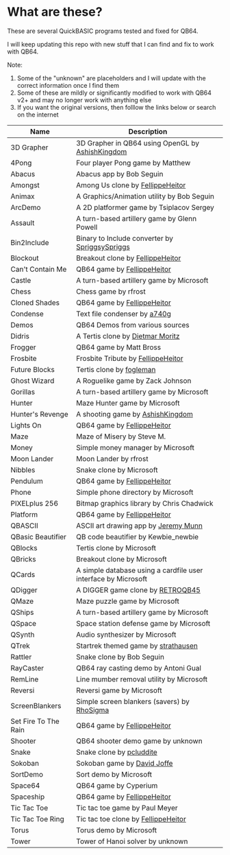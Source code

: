 # What are these?

These are several QuickBASIC programs tested and fixed for QB64.

I will keep updating this repo with new stuff that I can find and fix to work with QB64.

Note:

1. Some of the "unknown" are placeholders and I will update with the correct information once I find them
2. Some of these are mildly or significantly modified to work with QB64 v2+ and may no longer work with anything else
3. If you want the original versions, then folllow the links below or search on the internet

| Name | Description |
|------|-------------|
| 3D Grapher | 3D Grapher in QB64 using OpenGL by [AshishKingdom](https://github.com/AshishKingdom) |
| 4Pong | Four player Pong game by Matthew |
| Abacus | Abacus app by Bob Seguin |
| Amongst | Among Us clone by [FellippeHeitor](https://github.com/FellippeHeitor) |
| Animax |  A Graphics/Animation utility by Bob Seguin |
| ArcDemo | A 2D platformer game by Tsiplacov Sergey |
| Assault | A turn-based artillery game by Glenn Powell |
| Bin2Include | Binary to Include converter by [SpriggsySpriggs](https://github.com/SpriggsySpriggs) |
| Blockout | Breakout clone by [FellippeHeitor](https://github.com/FellippeHeitor) |
| Can't Contain Me | QB64 game by [FellippeHeitor](https://github.com/FellippeHeitor) |
| Castle | A turn-based artillery game by Microsoft |
| Chess | Chess game by rfrost |
| Cloned Shades | QB64 game by [FellippeHeitor](https://github.com/FellippeHeitor) |
| Condense | Text file condenser by [a740g](https://github.com/a740g) |
| Demos | QB64 Demos from various sources |
| Didris | A Tertis clone by [Dietmar Moritz](https://github.com/didi-moritz) |
| Frogger | QB64 game by Matt Bross |
| Frosbite | Frosbite Tribute by [FellippeHeitor](https://github.com/FellippeHeitor) |
| Future Blocks | Tertis clone by [fogleman](https://github.com/fogleman) |
| Ghost Wizard | A Roguelike game by Zack Johnson |
| Gorillas | A turn-based artillery game by Microsoft |
| Hunter | Maze Hunter game by Microsoft |
| Hunter's Revenge | A shooting game by [AshishKingdom](https://github.com/AshishKingdom) |
| Lights On | QB64 game by [FellippeHeitor](https://github.com/FellippeHeitor) |
| Maze | Maze of Misery by Steve M. |
| Money | Simple money manager by Microsoft |
| Moon Lander | Moon Lander by rfrost |
| Nibbles | Snake clone by Microsoft |
| Pendulum | QB64 game by [FellippeHeitor](https://github.com/FellippeHeitor) |
| Phone | Simple phone directory by Microsoft |
| PIXELplus 256 | Bitmap graphics library by Chris Chadwick |
| Platform | QB64 game by [FellippeHeitor](https://github.com/FellippeHeitor) |
| QBASCII | ASCII art drawing app by [Jeremy Munn](https://github.com/jtmunn) |
| QBasic Beautifier | QB code beautifier by Kewbie_newbie |
| QBlocks | Tertis clone by Microsoft |
| QBricks | Breakout clone by Microsoft |
| QCards | A simple database using a cardfile user interface by Microsoft |
| QDigger | A DIGGER game clone by [RETROQB45](https://github.com/RETROQB45) |
| QMaze | Maze puzzle game by Microsoft |
| QShips | A turn-based artillery game by Microsoft |
| QSpace | Space station defense game by Microsoft |
| QSynth | Audio synthesizer by Microsoft |
| QTrek | Startrek themed game by [strathausen](https://github.com/strathausen) |
| Rattler | Snake clone by Bob Seguin |
| RayCaster | QB64 ray casting demo by Antoni Gual |
| RemLine | Line mumber removal utility by Microsoft |
| Reversi | Reversi game by Microsoft |
| ScreenBlankers | Simple screen blankers (savers) by [RhoSigma](https://github.com/RhoSigma-QB64) |
| Set Fire To The Rain | QB64 game by [FellippeHeitor](https://github.com/FellippeHeitor) |
| Shooter | QB64 shooter demo game by unknown |
| Snake | Snake clone by [pcluddite](https://github.com/pcluddite) |
| Sokoban | Sokoban game by [David Joffe](https://github.com/davidjoffe) |
| SortDemo | Sort demo by Microsoft |
| Space64 | QB64 game by Cyperium |
| Spaceship | QB64 game by [FellippeHeitor](https://github.com/FellippeHeitor) |
| Tic Tac Toe | Tic tac toe game by Paul Meyer |
| Tic Tac Toe Ring | Tic tac toe clone by [FellippeHeitor](https://github.com/FellippeHeitor) |
| Torus | Torus demo by Microsoft |
| Tower | Tower of Hanoi solver by unknown |
